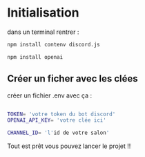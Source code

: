 # Initialisation 
dans un terminal rentrer :
```bash
npm install contenv discord.js
```
```bash
npm install openai 
```
## Créer un ficher avec les clées

créer un fichier .env avec ça :
```bash

TOKEN= 'votre token du bot discord'
OPENAI_API_KEY= 'votre clée ici'

CHANNEL_ID= 'l'id de votre salon'
```

Tout est prêt vous pouvez lancer le projet !!
